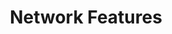 ---
title: "Network Features"
linkTitle: "Network Features"
weight: 3
description: >-
  Deep dive documentation into the Akash Network's main features.
---